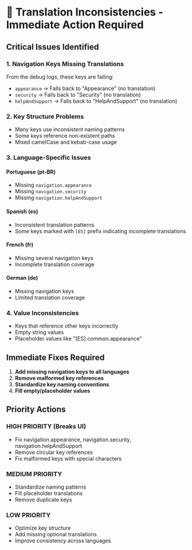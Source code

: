 
# 🚨 Translation Inconsistencies - Immediate Action Required

## Critical Issues Identified

### 1. Navigation Keys Missing Translations
From the debug logs, these keys are failing:
- `appearance` → Falls back to "Appearance" (no translation)
- `security` → Falls back to "Security" (no translation) 
- `helpAndSupport` → Falls back to "HelpAndSupport" (no translation)

### 2. Key Structure Problems
- Many keys use inconsistent naming patterns
- Some keys reference non-existent paths
- Mixed camelCase and kebab-case usage

### 3. Language-Specific Issues

#### Portuguese (pt-BR)
- Missing `navigation.appearance`
- Missing `navigation.security` 
- Missing `navigation.helpAndSupport`

#### Spanish (es)
- Inconsistent translation patterns
- Some keys marked with `[ES]` prefix indicating incomplete translations

#### French (fr) 
- Missing several navigation keys
- Incomplete translation coverage

#### German (de)
- Missing navigation keys
- Limited translation coverage

### 4. Value Inconsistencies
- Keys that reference other keys incorrectly
- Empty string values
- Placeholder values like "[ES] common.appearance"

## Immediate Fixes Required

1. **Add missing navigation keys to all languages**
2. **Remove malformed key references**
3. **Standardize key naming conventions**
4. **Fill empty/placeholder values**

## Priority Actions

### HIGH PRIORITY (Breaks UI)
- Fix navigation.appearance, navigation.security, navigation.helpAndSupport
- Remove circular key references
- Fix malformed keys with special characters

### MEDIUM PRIORITY  
- Standardize naming patterns
- Fill placeholder translations
- Remove duplicate keys

### LOW PRIORITY
- Optimize key structure
- Add missing optional translations
- Improve consistency across languages
